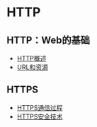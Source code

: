 # HTTP
## HTTP：Web的基础
* [HTTP概述](http_overview.md)
* [URL和资源](url.md)

## HTTPS
* [HTTPS通信过程](https_comm.md)
* [HTTPS安全技术](https_techs.md)